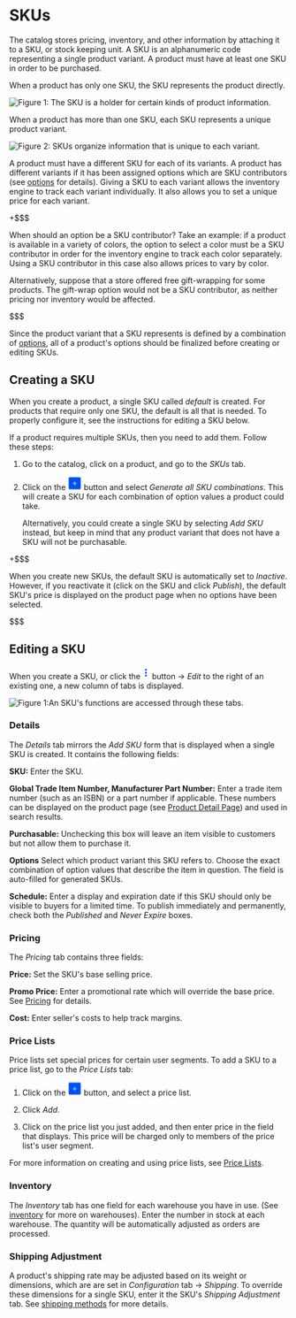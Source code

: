 # SKUs [](id=skus)

The catalog stores pricing, inventory, and other information by attaching it to
a SKU, or stock keeping unit. A SKU is an alphanumeric code representing
a single product variant. A product must have at least one SKU in order to be
purchased.

When a product has only one SKU, the SKU represents the product directly.

![Figure 1: The SKU is a holder for certain kinds of product information.](../../../images/single-SKU.png)

When a product has more than one SKU, each SKU represents a unique product
variant.

![Figure 2: SKUs organize information that is unique to each variant.](../../../images/multiple-SKUs.png)

A product must have a different SKU for each of its variants.  A product has
different variants if it has been assigned options which are SKU contributors
(see [options](/web/liferay-emporio/documentation/-/knowledge_base/7-1/options)
for details).  Giving a SKU to each variant allows the inventory engine to track
each variant individually. It also allows you to set a unique price for each
variant.

+$$$

When should an option be a SKU contributor? Take an example: if a product is
available in a variety of colors, the option to select a color must be a SKU
contributor in order for the inventory engine to track each color
separately. Using a SKU contributor in this case also allows prices to vary by
color.

Alternatively, suppose that a store offered free gift-wrapping for some
products. The gift-wrap option would not be a SKU contributor, as neither
pricing nor inventory would be affected.

$$$

Since the product variant that a SKU represents is defined by a combination of
[options](/web/liferay-emporio/documentation/-/knowledge_base/7-1/options),
all of a product's options should be finalized before creating or editing SKUs.

## Creating a SKU [](id=creating-an-sku)

When you create a product, a single SKU called *default* is created. For
products that require only one SKU, the default is all that is needed. To
properly configure it, see the instructions for editing a SKU below.

If a product requires multiple SKUs, then you need to add them. Follow these
steps:

1.  Go to the catalog, click on a product, and go to the *SKUs* tab.

2.  Click on the ![Add](../../../images/icon-add.png) button and select
    *Generate all SKU combinations*. This will create a SKU for each combination
    of option values a product could take.

    Alternatively, you could create a single SKU by selecting *Add SKU* instead,
    but keep in mind that any product variant that does not have a SKU will not
    be purchasable.

+$$$

When you create new SKUs, the default SKU is automatically set to *Inactive*.
However, if you reactivate it (click on the SKU and click *Publish*), the
default SKU's price is displayed on the product page when no options have been
selected.

$$$

## Editing a SKU [](id=editing-an-sku)

When you create a SKU, or click the ![Options](../../../images/icon-options.png)
button &rarr; *Edit* to the right of an existing one, a new column of tabs is
displayed. 

![Figure 1:An SKU's functions are accessed through these tabs.](../../../images/skus.png)

### Details [](id=details)

The *Details* tab mirrors the *Add SKU* form that is displayed when a single SKU
is created. It contains the following fields:

**SKU:** Enter the SKU.

**Global Trade Item Number, Manufacturer Part Number:** Enter a trade item
number (such as an ISBN) or a part number if applicable. These numbers can be
displayed on the product page (see [Product Detail
Page](/discover/portal/-knowledge_base/7_1/catalog-options)) and used in search
results. <!--will appear in search results?-->

**Purchasable:** Unchecking this box will leave an item visible to customers but
not allow them to purchase it.

**Options** Select which product variant this SKU refers to. Choose the exact
combination of option values that describe the item in question. The field is
auto-filled for generated SKUs.

**Schedule:** Enter a display and expiration date if this SKU should only be
visible to buyers for a limited time. To publish immediately and permanently,
check both the *Published* and *Never Expire* boxes.

### Pricing [](id=pricing)

The *Pricing* tab contains three fields:

**Price:** Set the SKU's base selling price.

**Promo Price:** Enter a promotional rate which will override the base price.
See [Pricing](/discover/portal/-/knowledge_base/7.1/pricing#price-lists) for
details.

**Cost:** Enter seller's costs to help track margins.

### Price Lists [](id=price-lists)

Price lists set special prices for certain user segments. To add a SKU to
a price list, go to the *Price Lists* tab:

1.  Click on the ![Add](../../../images/icon-add.png) button, and select
    a price list.

2.  Click *Add*.

3.  Click on the price list you just added, and then enter price in the field
    that displays. This price will be charged only to members of the price
    list's user segment.

For more information on creating and using price lists, see 
[Price Lists](/discover/portal/-/knowledge_base/7.1/pricing#price-lists). 

### Inventory [](id=inventory)

The *Inventory* tab has one field for each warehouse you have in use. (See
[inventory](/web/liferay-emporio/documentation/-/knowledge_base/7-1/inventory)
for more on warehouses). Enter the number in stock at each warehouse. The
quantity will be automatically adjusted as orders are processed.

### Shipping Adjustment [](id=shipping-adjustment)

A product's shipping rate may be adjusted based on its weight or dimensions,
which are are set in *Configuration* tab &rarr; *Shipping*. To override these
dimensions for a single SKU, enter it the SKU's *Shipping Adjustment* tab. See
[shipping methods](/web/liferay-emporio/documentation/-/knowledge_base/7.1/shipping-methods) for
more details.
